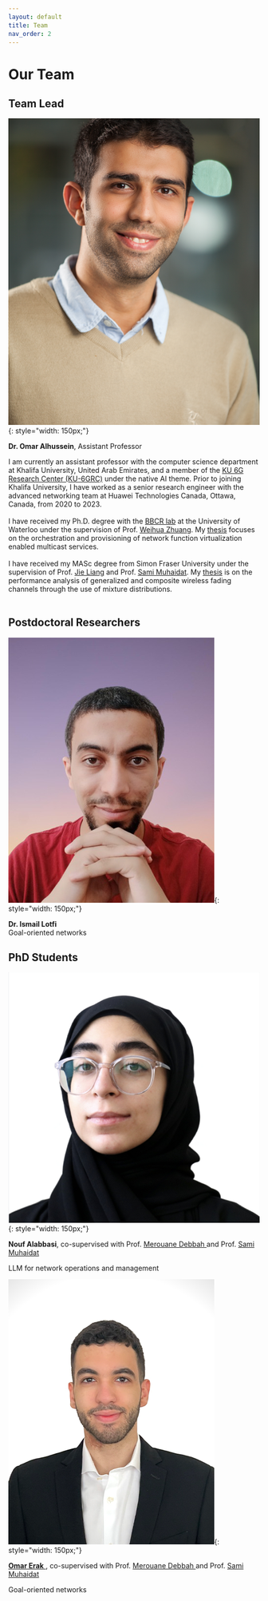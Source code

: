 ```yaml
---
layout: default
title: Team
nav_order: 2
---
```


# Our Team

## Team Lead


![Dr. Omar Alhussein](images/people/omar.png){: style="width: 150px;"}

**Dr. Omar Alhussein**, Assistant Professor

I am currently an assistant professor with the computer science department at Khalifa University, United Arab Emirates, and a member of the <a href="https://www.ku.ac.ae/6grc">KU 6G Research Center (KU-6GRC)</a> under the native AI theme. Prior to joining Khalifa University, I have worked as a senior research engineer with the advanced networking team at Huawei Technologies Canada, Ottawa, Canada, from 2020 to 2023.<br><br>
I have received my Ph.D. degree with the <a href="https://uwaterloo.ca/broadband-communications-research-lab/">BBCR lab</a> at the University of Waterloo under the supervision of Prof. <a href="https://bbcr.uwaterloo.ca/~wzhuang/">Weihua Zhuang</a>. My <a href="research_phd.html">thesis</a> focuses on the orchestration and provisioning of network function virtualization enabled multicast services.<br><br>
I have received my MASc degree from Simon Fraser University under the supervision of Prof. <a href="https://www.sfu.ca/~jiel/">Jie Liang</a> and Prof. <a href="https://sites.google.com/view/muhaidat/home?authuser=0">Sami Muhaidat</a>. My <a href="research_masc.html">thesis</a> is on the performance analysis of generalized and composite wireless fading channels through the use of mixture distributions.<br><br>

<!-- 
## Collaborators

![Prof. Merouane Debbah](images/john_smith.jpg){: style="width: 150px;"}
**Prof. Merouane Debbah**, Professor, Director of the <a href="https://www.ku.ac.ae/6grc">KU-6GRC</a>

![Prof. Sami Muhaidat](images/sami_m.jpg){: style="width: 150px;"}
**Prof. Sami Muhaidat**, Professor, Acting Associate Dean of Research, Deputy Director of the <a href="https://www.ku.ac.ae/6grc">KU-6GRC</a>
 -->

<!-- ## Collaborators

![merouane debbah](images/people/collaborators/merouane_debbah_profile.jpeg){: style="width: 30px;"} ![sami muhaidat](images/people/collaborators/sami_muhaidat_profile.jpeg){: style="width: 30px;"}

 -->
<!-- ## Collaborators

<p align="center">
  <a href="https://www.ku.ac.ae/college-people/merouane-debbah">
    <img alt="Light" src="images/people/collaborators/merouane_debbah_profile.jpeg" width="20%">
  </a>
&nbsp; &nbsp;
  <a href="https://www.ku.ac.ae/college-people/sami-muhaidat">
  <img alt="Light" src="images/people/collaborators/sami_muhaidat_profile.jpeg" width="20%">
  </a>
</p> -->



## Postdoctoral Researchers

![Dr. Ismail Lotfi](images/ismail_lotfi_profile.png){: style="width: 150px;"}

**Dr. Ismail Lotfi**  
Goal-oriented networks


## PhD Students

![Nouf Alabbasi](images/Nouf_alabbasi_profile.png){: style="width: 150px;"} 

**Nouf Alabbasi**, co-supervised with Prof. <a href="https://www.ku.ac.ae/college-people/merouane-debbah"> Merouane Debbah </a> and Prof. <a href="https://www.ku.ac.ae/college-people/sami-muhaidat"> Sami Muhaidat</a>

LLM for network operations and management

![Omar Erak](images/omar_erak_profile.png){: style="width: 150px;"}

<a href="https://www.ku.ac.ae/college-people/omar-erak"> **Omar Erak** </a>, co-supervised with Prof. <a href="https://www.ku.ac.ae/college-people/merouane-debbah"> Merouane Debbah </a> and Prof. <a href="https://www.ku.ac.ae/college-people/sami-muhaidat"> Sami Muhaidat</a>

Goal-oriented networks

<!-- ## Undergraduate Associates/Interns -->



